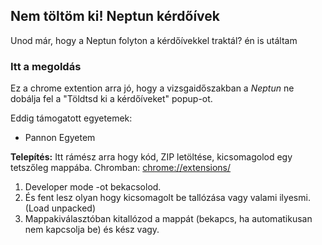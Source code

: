 ## Nem töltöm ki! Neptun kérdőívek

 Unod már, hogy a Neptun folyton a kérdőívekkel traktál?
 én is utáltam

### Itt a megoldás

Ez a chrome extention arra jó, hogy a vizsgaidőszakban a _Neptun_
ne dobálja fel a "Töldtsd ki a kérdőíveket" popup-ot.

Eddig támogatott egyetemek:

- Pannon Egyetem


**Telepítés:**
Itt rámész arra hogy kód, ZIP letöltése, kicsomagolod egy tetszőleg mappába.
Chromban: 
[chrome://extensions/](chrome://extensions/)
 1. Developer mode -ot bekacsolod.
 2. És fent lesz olyan hogy kicsomagolt be tallózása vagy valami
    ilyesmi. (Load unpacked)
 3. Mappakiválasztóban kitallózod a mappát (bekapcs, ha automatikusan nem kapcsolja be) és kész vagy.
